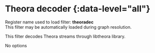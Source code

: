 <!-- automatically generated - do not edit, patch gpac/applications/gpac/gpac.c -->

# Theora decoder  {:data-level="all"}  
  
Register name used to load filter: __theoradec__  
This filter may be automatically loaded during graph resolution.  
  
This filter decodes Theora streams through libtheora library.  
  
No options  
  
